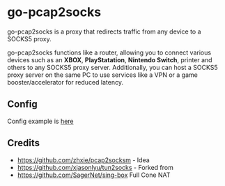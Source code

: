 # go-pcap2socks
go-pcap2socks is a proxy that redirects traffic from any device to a SOCKS5 proxy.

go-pcap2socks functions like a router, allowing you to connect various devices such as an **XBOX**, **PlayStatation**, **Nintendo Switch**, printer and others to any SOCKS5 proxy server. Additionally, you can host a SOCKS5 proxy server on the same PC to use services like a VPN or a game booster/accelerator for reduced latency.


## Config
Config example is [here](https://github.com/DaniilSokolyuk/go-pcap2socks/blob/main/config.json)

## Credits
- https://github.com/zhxie/pcap2socksm - Idea
- https://github.com/xjasonlyu/tun2socks - Forked from
- https://github.com/SagerNet/sing-box Full Cone NAT
